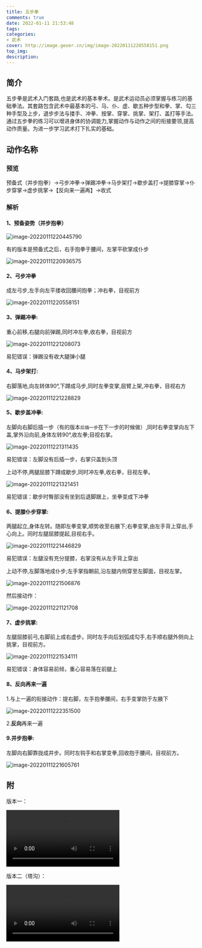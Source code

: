 ```yaml
---
title: 五步拳
comments: true
date: 2022-01-11 21:53:48
tags:
categories:
- 武术
cover: http://image.geoer.cn/img/image-20220111220558151.png
top_img:
description:
---
```




## 简介

五步拳是武术入门套路,也是武术的基本拳术。是武术运动员必须掌握与练习的基础拳法。其套路包含武术中最基本的弓、马、仆、虚、歇五种步型和拳、掌、勾三种手型及上步，退步步法与搂手、冲拳、按掌、穿掌、挑掌、架打、盖打等手法。通过五步拳的练习可以增进身体的协调能力,掌握动作与动作之间的衔接要领,提高动作质量。为进一步学习武术打下扎实的基础。





## 动作名称

### 预览

预备式（并步抱拳）→弓步冲拳→弹踢冲拳→马步架打→歇步盖打→提膝穿掌→仆步穿掌→虚步挑掌→【反向来一遍再】→收式



### 解析

#### 1、**预备姿势**（并步抱拳）

![image-20220111220445790](http://image.geoer.cn/img/image-20220111220445790.png)

有的版本是预备式之后，右手抱拳于腰间，左掌平砍掌成仆步

![image-20220111220936575](http://image.geoer.cn/img/image-20220111220936575.png)

#### 2、**弓步冲拳**

成左弓步,左手向左平搂收回腰间抱拳；冲右拳，目视前方

![image-20220111220558151](http://image.geoer.cn/img/image-20220111220558151.png)



#### 3、**弹踢冲拳**:

重心前移,右腿向前弹踢,同时冲左拳,收右拳，目视前方



![image-20220111221208073](http://image.geoer.cn/img/image-20220111221208073.png)

易犯错误：弹踢没有收大腿弹小腿



#### 4、**马步架打**:

右脚落地,向左转体90°,下蹲成马步,同时左拳变掌,屈臂上架,冲右拳，目视右方

![image-20220111221228829](http://image.geoer.cn/img/image-20220111221228829.png)





#### 5、**歇步盖冲拳**:

左脚向右脚后插一步（有的版本`后插一步`在下一步的时候做）,同时右拳变掌向左下盖,掌外沿向前,身体左转90°,收左拳;目视右掌。

![image-20220111221311435](http://image.geoer.cn/img/image-20220111221311435.png)

易犯错误：左脚没有后插一步，右掌只盖到头顶



上动不停,两腿屈膝下蹲成歇步,同时冲左拳,收右拳，目视左拳。

![image-20220111221321451](http://image.geoer.cn/img/image-20220111221321451.png)

易犯错误：歇步时臀部没有坐到后退脚跟上，坐拳变成下冲拳



#### 6、**提膝仆步穿掌**:

两腿起立,身体左转。随即左拳变掌,顺势收至右腋下;右拳变掌,由左手背上穿出,手心向上。同时左腿屈膝提起,目视右手。

![image-20220111221446829](http://image.geoer.cn/img/image-20220111221446829.png)



易犯错误：左腿没有充分提膝，右掌没有从左手背上穿出



上动不停,左脚落地成仆步;左手掌指朝前,沿左腿内侧穿至左脚面，目视左掌。

![image-20220111221506876](http://image.geoer.cn/img/image-20220111221506876.png)



然后接动作：



![image-20220111221121708](http://image.geoer.cn/img/image-20220111221121708.png)

#### 7、**虚步挑掌**:

左腿屈膝前弓,右脚前上成右虚步。同时左手向后划弧成勾手,右手顺右腿外侧向上挑掌，目视前方。

![image-20220111221534111](http://image.geoer.cn/img/image-20220111221534111.png)

易犯错误：身体容易前倾，重心容易落在前腿上







#### 8、反向再来一遍

1.与上一遍的衔接动作：提右脚，左手抱拳腰间，右手变掌防于左腋下

![image-20220111222351500](http://image.geoer.cn/img/image-20220111222351500.png)

2.**反向**再来一遍



#### 9.**并步抱拳**:

左脚向右脚靠拢成并步。同时左钩手和右掌变拳,回收抱于腰间，目视前方。

![image-20220111221605761](http://image.geoer.cn/img/image-20220111221605761.png)





## 附

版本一：

<video src="https://v.qq.com/x/page/u0145jdkqg9.html" controls="controls">您的浏览器不支持 video 标签。
</video>

版本二（塔沟）：

<video src="https://3g.163.com/v/video/VV7KVAM6N.html?referFrom=baidu&isFromOtherWeb=true" controls="controls">您的浏览器不支持 video 标签。
</video>


